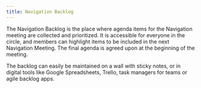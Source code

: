 ```yaml
---
title: Navigation Backlog
---
```



The Navigation Backlog is the place where agenda items for the Navigation meeting are collected and prioritized. It is accessible for everyone in the circle, and members can highlight items to be included in the next Navigation Meeting. The final agenda is agreed upon at the beginning of the meeting.

The backlog can easily be maintained on a wall with sticky notes, or in digital tools like Google Spreadsheets, Trello, task managers for teams or agile backlog apps.
